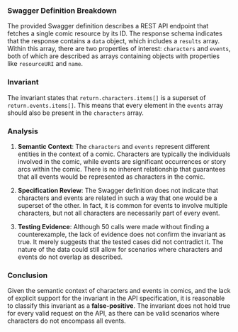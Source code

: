 ### Swagger Definition Breakdown
The provided Swagger definition describes a REST API endpoint that fetches a single comic resource by its ID. The response schema indicates that the response contains a `data` object, which includes a `results` array. Within this array, there are two properties of interest: `characters` and `events`, both of which are described as arrays containing objects with properties like `resourceURI` and `name`.

### Invariant
The invariant states that `return.characters.items[]` is a superset of `return.events.items[]`. This means that every element in the `events` array should also be present in the `characters` array.

### Analysis
1. **Semantic Context**: The `characters` and `events` represent different entities in the context of a comic. Characters are typically the individuals involved in the comic, while events are significant occurrences or story arcs within the comic. There is no inherent relationship that guarantees that all events would be represented as characters in the comic.

2. **Specification Review**: The Swagger definition does not indicate that characters and events are related in such a way that one would be a superset of the other. In fact, it is common for events to involve multiple characters, but not all characters are necessarily part of every event.

3. **Testing Evidence**: Although 50 calls were made without finding a counterexample, the lack of evidence does not confirm the invariant as true. It merely suggests that the tested cases did not contradict it. The nature of the data could still allow for scenarios where characters and events do not overlap as described.

### Conclusion
Given the semantic context of characters and events in comics, and the lack of explicit support for the invariant in the API specification, it is reasonable to classify this invariant as a **false-positive**. The invariant does not hold true for every valid request on the API, as there can be valid scenarios where characters do not encompass all events.
